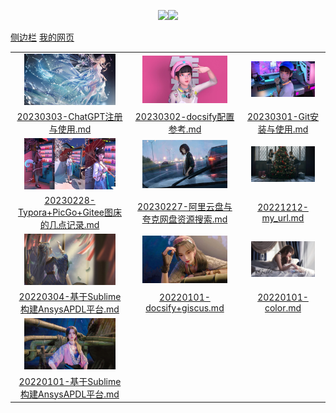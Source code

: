 <p align="center">  <a href="http://mail.qq.com/cgi-bin/qm_share?t=qm_mailme&email=gfnl5bOxs7fB8PCv4u7s" target="_blank"><img src="https://img.shields.io/badge/Email-xdd2026%40qq.com-green.svg"></a><a href=http://wpa.qq.com/msgrd?v=1&uin=1837990190&site=qq&menu=yes" target="_blank"><img src="https://img.shields.io/badge/QQ-1837990190-brightgreen"></a></p><span id="busuanzi_container_site_pv" style="display:none">本站总访问量：<span id="busuanzi_value_site_pv"></span> 次</span>

[侧边栏](_sidebar.md)
[我的网页](md_File/20221212-my_url.md)

|     |     |     |
|:---:|:---:|:---:|
|<img src = "pic/used/002316-162334219642fe.jpg" width = "83%" height = "83%">|<img src = "pic/used/150919-16204577598395.jpg" width = "83%" height = "83%">|<img src = "pic/used/193257-162151037762ea.jpg" width = "83%" height = "83%">|
| [20230303-ChatGPT注册与使用.md](md_File/未分类/20230303-ChatGPT注册与使用.md)| [20230302-docsify配置参考.md](md_File/未分类/20230302-docsify配置参考.md)| [20230301-Git安装与使用.md](md_File/未分类/20230301-Git安装与使用.md)|
|<img src = "pic/used/211606-16232445662474.jpg" width = "83%" height = "83%">|<img src = "pic/used/223824-1624718304e57f.jpg" width = "83%" height = "83%">|<img src = "pic/used/232454-1622820294d851.jpg" width = "83%" height = "83%">|
| [20230228-Typora+PicGo+Gitee图床的几点记录.md](md_File/未分类/20230228-Typora+PicGo+Gitee图床的几点记录.md)| [20230227-阿里云盘与夸克网盘资源搜索.md](md_File/未分类/20230227-阿里云盘与夸克网盘资源搜索.md)| [20221212-my_url.md](md_File/20221212-my_url.md)|
|<img src = "pic/used/232848-16242029280bec.jpg" width = "83%" height = "83%">|<img src = "pic/used/234720-1623858440fd1b.jpg" width = "83%" height = "83%">|<img src = "pic/used/234742-16246360627221.jpg" width = "83%" height = "83%">|
| [20220304-基于Sublime构建AnsysAPDL平台.md](md_File/Python/20220304-基于Sublime构建AnsysAPDL平台.md)| [20220101-docsify+giscus.md](md_File/20220101-docsify+giscus.md)| [20220101-color.md](md_File/CAD_CAE/20220101-color.md)|
|<img src = "pic/used/234913-16238585532b11.jpg" width = "83%" height = "83%">| | |
| [20220101-基于Sublime构建AnsysAPDL平台.md](md_File/CAD_CAE/20220101-基于Sublime构建AnsysAPDL平台.md)| | |
